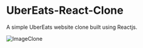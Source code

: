 # UberEats-React-Clone
A simple UberEats website clone built using Reactjs. 

![ImageClone](https://github.com/manasamancharla/UberEats-React-Clone/assets/96481982/ec3e816b-82d6-43ca-933f-a59325aa5d38)
